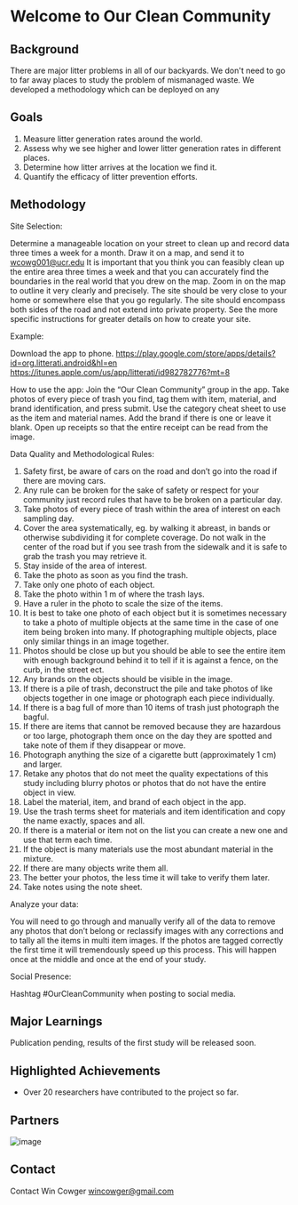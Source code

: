 # Welcome to Our Clean Community

## Background
There are major litter problems in all of our backyards. We don't need to go to far away places to study the problem of mismanaged waste. We developed a methodology which can be deployed on any 

## Goals
1. Measure litter generation rates around the world. 
2. Assess why we see higher and lower litter generation rates in different places. 
3. Determine how litter arrives at the location we find it. 
4. Quantify the efficacy of litter prevention efforts. 

## Methodology
Site Selection:

Determine a manageable location on your street to clean up and record data three times a week for a month. Draw it on a map, and send it to wcowg001@ucr.edu It is important that you think you can feasibly clean up the entire area three times a week and that you can accurately find the boundaries in the real world that you drew on the map. Zoom in on the map to outline it very clearly and precisely. The site should be very close to your home or somewhere else that you go regularly. The site should encompass both sides of the road and not extend into private property. See the more specific instructions for greater details on how to create your site.

Example:



Download the app to phone. 
https://play.google.com/store/apps/details?id=org.litterati.android&hl=en
https://itunes.apple.com/us/app/litterati/id982782776?mt=8


How to use the app:
Join the “Our Clean Community” group in the app. Take photos of every piece of trash you find, tag them with item, material, and brand identification, and press submit. Use the category cheat sheet to use as the item and material names. Add the brand if there is one or leave it blank. Open up receipts so that the entire receipt can be read from the image.


Data Quality and Methodological Rules: 
1. Safety first, be aware of cars on the road and don’t go into the road if there are moving cars.
2. Any rule can be broken for the sake of safety or respect for your community just record rules that have to be broken on a particular day.
3. Take photos of every piece of trash within the area of interest on each sampling day.
4. Cover the area systematically, eg. by walking it abreast, in bands or otherwise subdividing it for complete coverage. Do not walk in the center of the road but if you see trash from the sidewalk and it is safe to grab the trash you may retrieve it.
5. Stay inside of the area of interest.
6. Take the photo as soon as you find the trash.
7. Take only one photo of each object.
8. Take the photo within 1 m of where the trash lays.
9. Have a ruler in the photo to scale the size of the items. 
10. It is best to take one photo of each object but it is sometimes necessary to take a photo of multiple objects at the same time in the case of one item being broken into many. If photographing multiple objects, place only similar things in an image together.
11. Photos should be close up but you should be able to see the entire item with enough background behind it to tell if it is against a fence, on the curb, in the street ect.
12. Any brands on the objects should be visible in the image.
13. If there is a pile of trash, deconstruct the pile and take photos of like objects together in one image or photograph each piece individually.
14. If there is a bag full of more than 10 items of trash just photograph the bagful. 
15. If there are items that cannot be removed because they are hazardous or too large, photograph them once on the day they are spotted and take note of them if they disappear or move. 
16. Photograph anything the size of a cigarette butt (approximately 1 cm) and larger.
17. Retake any photos that do not meet the quality expectations of this study including blurry photos or photos that do not have the entire object in view. 
18. Label the material, item, and brand of each object in the app. 
19. Use the trash terms sheet for materials and item identification and copy the name exactly, spaces and all. 
20. If there is a material or item not on the list you can create a new one and use that term each time.
21. If the object is many materials use the most abundant material in the mixture.
22. If there are many objects write them all.
23. The better your photos, the less time it will take to verify them later.
24. Take notes using the note sheet.

Analyze your data:

You will need to go through and manually verify all of the data to remove any photos that don’t belong or reclassify images with any corrections and to tally all the items in multi item images. If the photos are tagged correctly the first time it will tremendously speed up this process. This will happen once at the middle and once at the end of your study. 

Social Presence:

Hashtag #OurCleanCommunity when posting to social media. 


## Major Learnings
Publication pending, results of the first study will be released soon. 

## Highlighted Achievements
- Over 20 researchers have contributed to the project so far. 

## Partners
![image](https://user-images.githubusercontent.com/26821843/136639000-191ff00d-603f-4363-87d8-bfd2180558ea.png)

## Contact
Contact Win Cowger <wincowger@gmail.com>
